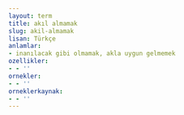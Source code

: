 ```yaml
---
layout: term
title: akıl almamak
slug: akil-almamak
lisan: Türkçe
anlamlar:
- inanılacak gibi olmamak, akla uygun gelmemek
ozellikler:
- - ''
ornekler:
- - ''
orneklerkaynak:
- - ''
---
```

